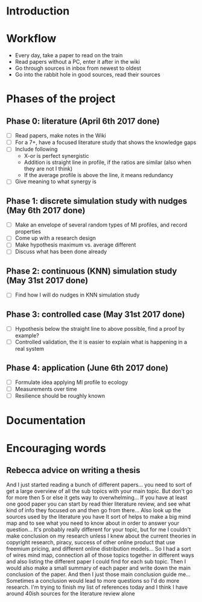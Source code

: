 # Introduction

# Workflow

* Every day, take a paper to read on the train
* Read papers without a PC, enter it after in the wiki
* Go through sources in inbox from newest to oldest
* Go into the rabbit hole in good sources, read their sources

# Phases of the project

## Phase 0: literature (April 6th 2017 done)

* [ ] Read papers, make notes in the Wiki
* [ ] For a 7+, have a focused literature study that shows the knowledge gaps
* [ ] Include following
    * X-or is perfect synergistic
    * Addition is straight line in profile, if the ratios are similar (also when they are not I think)
    * If the average profile is above the line, it means redundancy
* [ ] Give meaning to what synergy is

## Phase 1: discrete simulation study with nudges (May 6th 2017 done)

* [ ] Make an envelope of several random types of MI profiles, and record properties
* [ ] Come up with a research design
* [ ] Make hypothesis maximum vs. average different
* [ ] Discuss what has been done already

## Phase 2: continuous (KNN) simulation study (May 31st 2017 done)

* [ ] Find how I will do nudges in KNN simulation study

## Phase 3: controlled case (May 31st 2017 done)

* [ ] Hypothesis below the straight line to above possible, find a proof by example?
* [ ] Controlled validation, the it is easier to explain what is happening in a real system

## Phase 4: application (June 6th 2017 done)

* [ ] Formulate idea applying MI profile to ecology
* [ ] Measurements over time
* [ ] Resilience should be roughly known

# Documentation

# Encouraging words

## Rebecca advice on writing a thesis

And I just started reading a bunch of different papers... you need to sort of get a large overview of all the sub topics with your main topic. But don't go for more then 5 or else it gets way to overwhelming... If you have at least one good paper you can start by read thier literature review, and see what kind of info they focused on and then go from there... Also look up the sources used by the literature you have
It sort of helps to make a big mind map and to see what you need to know about in order to answer your question... It's probably really different for your topic, but for me I couldn't make conclusion on my research unless I knew about the current theories in copyright research, piracy, success of other online product that use freemium pricing, and different online distribution models...
So I had a sort of wires mind map, connection all of those topics together in different ways and also listing the different paper I could find for each sub topic. Then I would also make a small summary of each paper and write down the main conclusion of the paper. And then I just those main conclusion guide me... Sometimes a conclusion would lead to more questions so I'd do more research. I'm trying to finish my list of references today and I think I have around 40ish sources for the literature review alone
